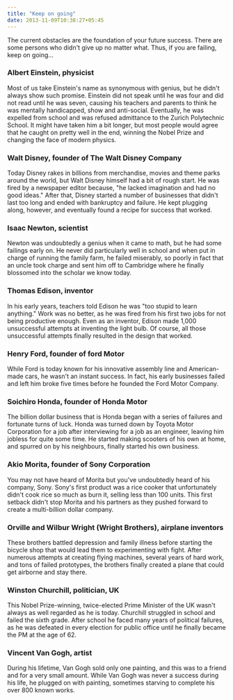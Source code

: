 ```yaml
---
title: "Keep on going"
date: 2013-11-09T10:38:27+05:45
---
```


The current obstacles are the foundation of your future success. There are some persons who didn't give up no matter what. Thus, if you are failing, keep on going...

### Albert Einstein, physicist

Most of us take Einstein's name as synonymous with genius, but he didn't always show such promise. Einstein did not speak until he was four and did not read until he was seven, causing his teachers and parents to think he was mentally handicapped, show and anti-social. Eventually, he was expelled from school and was refused admittance to the Zurich Polytechnic School. It might have taken him a bit longer, but most people would agree that he caught on pretty well in the end, winning the Nobel Prize and changing the face of modern physics.

### Walt Disney, founder of The Walt Disney Company

Today Disney rakes in billions from merchandise, movies and theme parks around the world, but Walt Disney himself had a bit of rough start. He was fired by a newspaper editor because, "he lacked imagination and had no good ideas." After that, Disney started a number of businesses that didn't last too long and ended with bankruptcy and failure. He kept plugging along, however, and eventually found a recipe for success that worked.

### Isaac Newton, scientist

Newton was undoubtedly a genius when it came to math, but he had some failings early on. He never did particularly well in school and when put in charge of running the family farm, he failed miserably, so poorly in fact that an uncle took charge and sent him off to Cambridge where he finally blossomed into the scholar we know today.

### Thomas Edison, inventor

In his early years, teachers told Edison he was "too stupid to learn anything." Work was no better, as he was fired from his first two jobs for not being productive enough. Even as an inventor, Edison made 1,000 unsuccessful attempts at inventing the light bulb. Of course, all those unsuccessful attempts finally resulted in the design that worked.

### Henry Ford, founder of ford Motor

While Ford is today known for his innovative assembly line and American-made cars, he wasn't an instant success. In fact, his early businesses failed and left him broke five times before he founded the Ford Motor Company.

### Soichiro Honda, founder of Honda Motor

The billion dollar business that is Honda began with a series of failures and fortunate turns of luck. Honda was turned down by Toyota Motor Corporation for a job after interviewing for a job as an engineer, leaving him jobless for quite some time. He started making scooters of his own at home, and spurred on by his neighbours, finally started his own business.

### Akio Morita, founder of Sony Corporation

You may not have heard of Morita but you've undoubtedly heard of his company, Sony. Sony's first product was a rice cooker that unfortunately didn't cook rice so much as burn it, selling less than 100 units. This first setback didn't stop Morita and his partners as they pushed forward to create a multi-billion dollar company.

### Orville and Wilbur Wright (Wright Brothers), airplane inventors

These brothers battled depression and family illness before starting the bicycle shop that would lead them to experimenting with fight. After numerous attempts at creating flying machines, several years of hard work, and tons of failed prototypes, the brothers finally created a plane that could get airborne and stay there.

### Winston Churchill, politician, UK

This Nobel Prize-winning, twice-elected Prime Minister of the UK wasn't always as well regarded as he is today. Churchill struggled in school and failed the sixth grade. After school he faced many years of political failures, as he was defeated in every election for public office until he finally became the PM at the age of 62.

### Vincent Van Gogh, artist

During his lifetime, Van Gogh sold only one painting, and this was to a friend and for a very small amount. While Van Gogh was never a success during his life, he plugged on with painting, sometimes starving to complete his over 800 known works.
